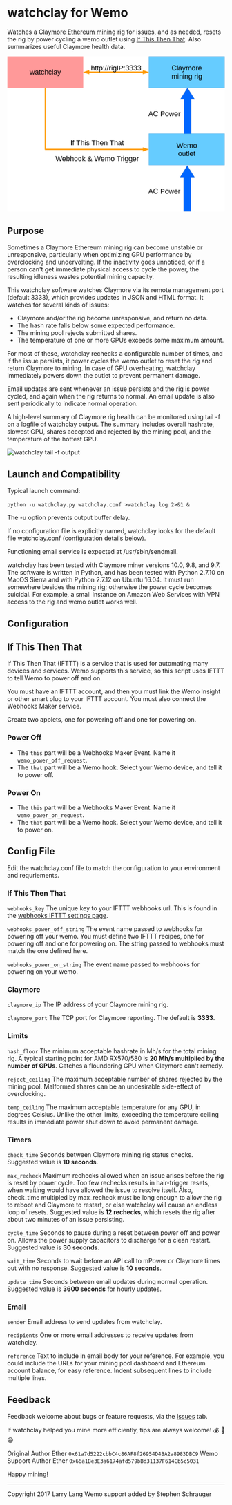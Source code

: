watchclay for Wemo
=========
Watches a [Claymore Ethereum mining](https://github.com/nanopool/Claymore-Dual-Miner) rig for issues, and as needed, resets the rig by power cycling a wemo outlet using [If This Then That](https://ifttt.com). Also summarizes useful Claymore health data.

![watchclay schematic](https://raw.githubusercontent.com/schrauger/watchclay/master/images/watchclay_schematic.png)

Purpose
-------
Sometimes a Claymore Ethereum mining rig can become unstable or unresponsive, particularly when optimizing GPU performance by overclocking and undervolting. If the inactivity goes unnoticed, or if a person can't get immediate physical access to cycle the power, the resulting idleness wastes potential mining capacity.

This watchclay software watches Claymore via its remote management port (default 3333), which provides updates in JSON and HTML format. It watches for several kinds of issues:

- Claymore and/or the rig become unresponsive, and return no data.
- The hash rate falls below some expected performance.
- The mining pool rejects submitted shares.
- The temperature of one or more GPUs exceeds some maximum amount.

For most of these, watchclay rechecks a configurable number of times, and if the issue persists, it power cycles the wemo outlet to reset the rig and return Claymore to mining. In case of GPU overheating, watchclay immediately powers down the outlet to prevent permanent damage.

Email updates are sent whenever an issue persists and the rig is power cycled, and again when the rig returns to normal. An email update is also sent periodically to indicate normal operation.

A high-level summary of Claymore rig health can be monitored using tail -f on a logfile of watchclay output. The summary includes overall hashrate, slowest GPU, shares accepted and rejected by the mining pool, and the temperature of the hottest GPU.

![watchclay tail -f output](https://raw.githubusercontent.com/schrauger/watchclay/master/images/watchclay_tailf.png)

Launch and Compatibility
--------
Typical launch command:

`python -u watchclay.py watchclay.conf >watchclay.log 2>&1 &`

The -u option prevents output buffer delay.

If no configuration file is explicitly named, watchclay looks for the default file watchclay.conf (configuration details below).

Functioning email service is expected at /usr/sbin/sendmail.

watchclay has been tested with Claymore miner versions 10.0, 9.8, and 9.7. The software is written in Python, and has been tested with Python 2.7.10 on MacOS Sierra and with Python 2.7.12 on Ubuntu 16.04. It must run somewhere besides the mining rig; otherwise the power cycle becomes suicidal. For example, a small instance on Amazon Web Services with VPN access to the rig and wemo outlet works well.

Configuration
--------

## If This Then That

If This Then That (IFTTT) is a service that is used for automating many devices and services. Wemo supports this service, so this script uses IFTTT to tell Wemo to power off and on.

You must have an IFTTT account, and then you must link the Wemo Insight or other smart plug to your IFTTT account. You must also connect the Webhooks Maker service.

Create two applets, one for powering off and one for powering on.

### Power Off

* The `this` part will be a Webhooks Maker Event. Name it `wemo_power_off_request`.
* The `that` part will be a Wemo hook. Select your Wemo device, and tell it to power off.

### Power On

* The `this` part will be a Webhooks Maker Event. Name it `wemo_power_on_request`.
* The `that` part will be a Wemo hook. Select your Wemo device, and tell it to power on.

## Config File

Edit the watchclay.conf file to match the configuration to your environment and requriements.

### If This Then That

`webhooks_key` The unique key to your IFTTT webhooks url. This is found in the [webhooks IFTTT settings page](https://ifttt.com/services/maker_webhooks/settings).

`webhooks_power_off_string` The event name passed to webhooks for powering off your wemo. You must define two IFTTT recipes, one for powering off and one for powering on. The string passed to webhooks must match the one defined here.

`webhooks_power_on_string` The event name passed to webhooks for powering on your wemo.

### Claymore

`claymore_ip` The IP address of your Claymore mining rig.

`claymore_port` The TCP port for Claymore reporting. The default is **3333**.

### Limits

`hash_floor` The minimum acceptable hashrate in Mh/s for the total mining rig. A typical starting point for AMD RX570/580 is **20 Mh/s multiplied by the number of GPUs**. Catches a floundering GPU when Claymore can't remedy.

`reject_ceiling` The maximum acceptable number of shares rejected by the mining pool. Malformed shares can be an undesirable side-effect of overclocking.

`temp_ceiling` The maximum acceptable temperature for any GPU, in degrees Celsius. Unlike the other limits, exceeding the temperature ceiling results in immediate power shut down to avoid permanent damage.

### Timers

`check_time` Seconds between Claymore mining rig status checks. Suggested value is **10 seconds**.

`max_recheck` Maximum rechecks allowed when an issue arises before the rig is reset by power cycle. Too few rechecks results in hair-trigger resets, when waiting would have allowed the issue to resolve itself. Also, check_time multipled by max_recheck must be long enough to allow the rig to reboot and Claymore to restart, or else watchclay will cause an endless loop of resets. Suggested value is **12 rechecks**, which resets the rig after about two minutes of an issue persisting.

`cycle_time` Seconds to pause during a reset between power off and power on. Allows the power supply capacitors to discharge for a clean restart. Suggested value is **30 seconds**.

`wait_time` Seconds to wait before an API call to mPower or Claymore times out with no response. Suggested value is **10 seconds**.

`update_time` Seconds between email updates during normal operation. Suggested value is **3600 seconds** for hourly updates.

### Email

`sender` Email address to send updates from watchclay.

`recipients` One or more email addresses to receive updates from watchclay.

`reference` Text to include in email body for your reference. For example, you could include the URLs for your mining pool dashboard and Ethereum account balance, for easy reference. Indent subsequent lines to include multiple lines.

Feedback
--------
Feedback welcome about bugs or feature requests, via the [Issues](https://github.com/schrauger/watchclay/issues) tab.

If watchclay helped you mine more efficiently, tips are always welcome! :moneybag: :beer: :smile:

Original Author Ether `0x61a7d5222cbbC4c86AF8f26954D4BA2a8983DBC9`
Wemo Support Author Ether `0x66a1Be3E3a6174afd579bBd31137F614Cb5c5031`

Happy mining!

----------
Copyright 2017 Larry Lang
Wemo support added by Stephen Schrauger

